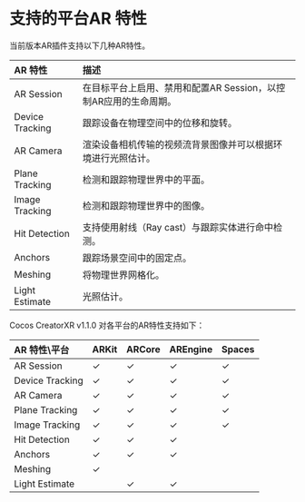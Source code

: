 # 支持的平台AR 特性



当前版本AR插件支持以下几种AR特性。

| AR 特性         | 描述                                                         |
| :-------------- | :----------------------------------------------------------- |
| AR Session      | 在目标平台上启用、禁用和配置AR Session，以控制AR应用的生命周期。 |
| Device Tracking | 跟踪设备在物理空间中的位移和旋转。                           |
| AR Camera       | 渲染设备相机传输的视频流背景图像并可以根据环境进行光照估计。 |
| Plane Tracking  | 检测和跟踪物理世界中的平面。                                 |
| Image Tracking  | 检测和跟踪物理世界中的图像。                                 |
| Hit Detection   | 支持使用射线（Ray cast）与跟踪实体进行命中检测。             |
| Anchors         | 跟踪场景空间中的固定点。                                     |
| Meshing         | 将物理世界网格化。                                           |
| Light Estimate  | 光照估计。                                                   |



Cocos CreatorXR v1.1.0 对各平台的AR特性支持如下：

| AR 特性\平台    | ARKit | ARCore | AREngine | Spaces |
| :-------------- | :---- | :----- | :------- | :----- |
| AR Session      | ✓     | ✓      | ✓        | ✓      |
| Device Tracking | ✓     | ✓      | ✓        | ✓      |
| AR Camera       | ✓     | ✓      | ✓        | ✓      |
| Plane Tracking  | ✓     | ✓      | ✓        | ✓      |
| Image Tracking  | ✓     | ✓      | ✓        | ✓      |
| Hit Detection   | ✓     | ✓      | ✓        |        |
| Anchors         | ✓     | ✓      | ✓        |        |
| Meshing         | ✓     |        |          |        |
| Light Estimate  |       | ✓      | ✓        |        |
